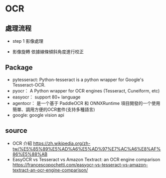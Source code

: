 # OCR

## 處理流程
* step 1 影像處理
- 影像旋轉
  依據線條傾斜角度進行校正

## Package
* pytesseract:
  Python-tesseract is a python wrapper for Google's Tesseract-OCR. 
* pyocr：
  A Python wrapper for OCR engines (Tesseract, Cuneiform, etc)
* easyocr：
  support 80+ language
* agentocr：
  是一个基于 PaddleOCR 和 ONNXRuntime 項目開發的一个使用簡單、調用方便的OCR套件(支持多種語言)
* google: google vision api

## source
* OCR 介紹
https://zh.wikipedia.org/zh-tw/%E5%85%89%E5%AD%A6%E5%AD%97%E7%AC%A6%E8%AF%86%E5%88%AB
* EasyOCR vs Tesseract vs Amazon Textract: an OCR engine comparison
  https://francescopochetti.com/easyocr-vs-tesseract-vs-amazon-textract-an-ocr-engine-comparison/
